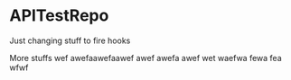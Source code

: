 APITestRepo
===========

Just changing stuff to fire hooks

More stuffs
wef
awefaawefaawef
awef
awefa
awef
wet
waefwa
fewa
fea
wfwf
